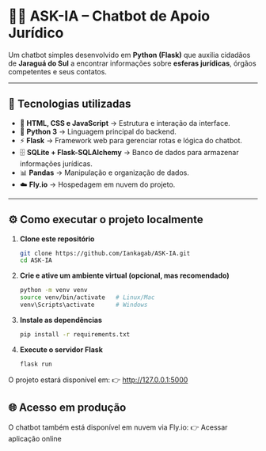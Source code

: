 # 🧑‍⚖️ ASK-IA – Chatbot de Apoio Jurídico  

Um chatbot simples desenvolvido em **Python (Flask)** que auxilia cidadãos de **Jaraguá do Sul** a encontrar informações sobre **esferas jurídicas**, órgãos competentes e seus contatos.  

---

## 🚀 Tecnologias utilizadas  

- 🎨 **HTML, CSS e JavaScript** → Estrutura e interação da interface.  
- 🐍 **Python 3** → Linguagem principal do backend.  
- ⚡ **Flask** → Framework web para gerenciar rotas e lógica do chatbot.  
- 🗄️ **SQLite + Flask-SQLAlchemy** → Banco de dados para armazenar informações jurídicas.  
- 📊 **Pandas** → Manipulação e organização de dados.  
- ☁️ **Fly.io** → Hospedagem em nuvem do projeto.  

---

## ⚙️ Como executar o projeto localmente  

1. **Clone este repositório**  
   ```bash
   git clone https://github.com/Iankagab/ASK-IA.git
   cd ASK-IA
   
2. **Crie e ative um ambiente virtual (opcional, mas recomendado)**
   ```bash
   python -m venv venv
   source venv/bin/activate   # Linux/Mac
   venv\Scripts\activate      # Windows
   
3. **Instale as dependências**
    ```bash
   pip install -r requirements.txt
    
4. **Execute o servidor Flask**
    ```bash
   flask run

O projeto estará disponível em:
👉 http://127.0.0.1:5000

## 🌐 Acesso em produção

O chatbot também está disponível em nuvem via Fly.io:
👉 Acessar aplicação online
